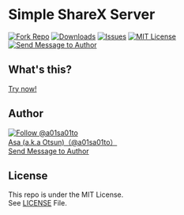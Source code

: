 # Simple ShareX Server

[![Fork Repo](https://img.shields.io/github/forks/a01sa01to/dragongoosecdnsharex?style=social&maxAge=3600)](https://github.com/dragonshadow14/dragongoosecdnsharex/fork) [![Downloads](https://img.shields.io/github/downloads/a01sa01to/dragongoosecdnsharex/total?maxAge=3600, "Download")](https://github.com/dragonshadow14/dragongoosecdnsharex/releases) [![Issues](https://img.shields.io/github/issues/a01sa01to/dragongoosecdnsharex?maxAge=3600, "Issues")](https://github.com/dragonshadow14/dragongoosecdnsharex/issues) [![MIT License](https://img.shields.io/github/license/a01sa01to/dragongoosecdnsharex?maxAge=3600, "License")](https://github.com/dragonshadow14/dragongoosecdnsharex/blob/master/LICENSE) [![Send Message to Author](https://img.shields.io/static/v1?style=flat&logo=twitter&label=Message&color=1da1f2&link=https%3A%2F%2Ftwitter.com%2Fmessages%2Fcompose%3Frecipient_id%3D4273512934&link=https%3A%2F%2Ftwitter.com%2Fmessages%2Fcompose%3Frecipient_id%3D4273512934&message=%40a01sa01to&maxAge=3600, "Send Message to Author")](https://twitter.com/messages/compose?recipient_id=4273512934)<br>

## What's this?

[Try now!](https://repos.a01sa01to.com/dragongoosecdnsharex/)

## Author

[![Follow @a01sa01to](https://img.shields.io/twitter/follow/a01sa01to?label=Follow&style=social&maxAge=3600, "Follow")](https://twitter.com/intent/follow?screen_name=a01sa01to)<br>
[Asa (a.k.a Otsun)（@a01sa01to）](https://twitter.com/a01sa01to)<br>
[Send Message to Author](https://twitter.com/messages/compose?recipient_id=4273512934)

## License

This repo is under the MIT License.<br>
See [LICENSE](https://github.com/a01sa01to/dragongoosecdnsharex/blob/master/LICENSE) File.
